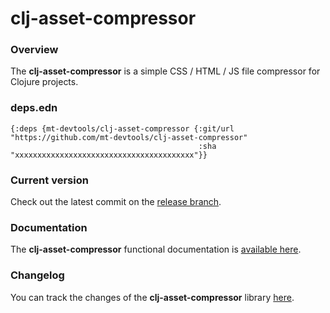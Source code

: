 
# clj-asset-compressor

### Overview

The <strong>clj-asset-compressor</strong> is a simple CSS / HTML / JS file compressor for Clojure projects.

### deps.edn

```
{:deps {mt-devtools/clj-asset-compressor {:git/url "https://github.com/mt-devtools/clj-asset-compressor"
                                          :sha     "xxxxxxxxxxxxxxxxxxxxxxxxxxxxxxxxxxxxxxxx"}}
```

### Current version

Check out the latest commit on the [release branch](https://github.com/mt-devtools/clj-asset-compressor/tree/release).

### Documentation

The <strong>clj-asset-compressor</strong> functional documentation is [available here](https://mt-devtools.github.io/clj-asset-compressor).

### Changelog

You can track the changes of the <strong>clj-asset-compressor</strong> library [here](CHANGES.md).
